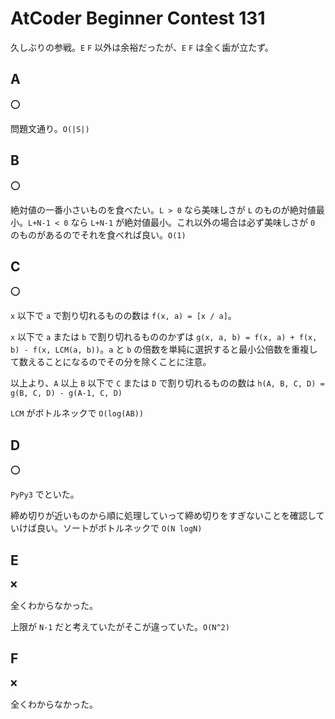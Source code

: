 # AtCoder Beginner Contest 131

久しぶりの参戦。`E` `F` 以外は余裕だったが、`E` `F` は全く歯が立たず。

## A

:o:

問題文通り。`O(|S|)`

## B

:o:

絶対値の一番小さいものを食べたい。`L > 0` なら美味しさが `L` のものが絶対値最小。`L+N-1 < 0` なら `L+N-1` が絶対値最小。これ以外の場合は必ず美味しさが `0` のものがあるのでそれを食べれば良い。`O(1)`

## C

:o:

`x` 以下で `a` で割り切れるものの数は `f(x, a) = [x / a]`。

`x` 以下で `a` または `b` で割り切れるもののかずは `g(x, a, b) = f(x, a) + f(x, b) - f(x, LCM(a, b))`。`a` と `b` の倍数を単純に選択すると最小公倍数を重複して数えることになるのでその分を除くことに注意。

以上より、`A` 以上 `B` 以下で `C` または `D` で割り切れるものの数は `h(A, B, C, D) = g(B, C, D) - g(A-1, C, D)`

`LCM` がボトルネックで `O(log(AB))`

## D

:o:

`PyPy3` でといた。

締め切りが近いものから順に処理していって締め切りをすぎないことを確認していけば良い。ソートがボトルネックで `O(N logN)`

## E

:x:

全くわからなかった。

上限が `N-1` だと考えていたがそこが違っていた。`O(N^2)`

## F

:x:

全くわからなかった。
